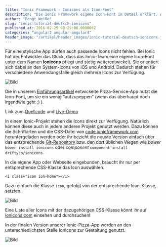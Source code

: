 ```yaml
---
title: "Ionic Framework - Ionicons als Icon-Font"
description: "Die Ionic Framework eigene Icon-Font im Detail erklärt. Auch außerhalb der Ionic-Welt einsetzbar!"
author: "Bengt Weiße"
slug: "ionic-tutorial-deutsch-ionicons"
published_at: 2016-02-25 08:29:00.000000Z
categories: "angular2 angular angular4"
header_image: "/artikel/header_images/ionic-tutorial-deutsch-ionicons.jpg"
---
```


Für eine stylische App dürfen auch passende Icons nicht fehlen. Bei Ionic hat der Entwickler das Glück, dass das Ionic-Team eine eigene Icon-Font unter dem Namen **Ionicons** pflegt und stetig weiterentwickelt. Sie orientiert sich dabei an den System-Icons von iOS und Android. Dadurch stehen für verschiedene Anwendungsfälle gleich mehrere Icons zur Verfügung.

![Bild](medium_ionicons.png?v=63629400558)

Die in unserem [Einführungsartikel](/artikel/ionic-tutorial-deutsch/ "Ionic Framework Tutorial") entwickelte Pizza-Service-App nutzt die Icon-Font, um sie ein wenig "aufzupeppen" (wenn das überhaupt noch irgendwie geht ;) ).

Link zum [Quellcode](https://github.com/angularjs-de/ionic-pizza-service/tree/master) und [Live-Demo](https://angularjs-de.github.io/ionic-pizza-service/#/order)

In einem Ionic-Projekt stehen die Icons direkt zur Verfügung. Natürlich können diese auch in jedem anderen Projekt genutzt werden. Dazu können die Schriftarten und die CSS-Datei von [code.ionicframework.com](http://code.ionicframework.com/ionicons/2.0.1/css/ionicons.min.css "CDN der Ionicons") heruntergeladen werden oder ihr bezieht die neuste Version einfach über das entsprechende [Git-Repository](https://github.com/driftyco/ionicons "Ionicons auf GitHub") bzw. den dort üblichen Wegen wie *bower* `bower install ionicons`  oder *component* `component install driftyco/ionicons`.

In die eigene App oder Webseite eingebunden, braucht ihr nur per entsprechende CSS-Klasse das Icon auswählen.

    <i class="icon ion-home"></i>

Dazu einfach die Klasse `icon`, gefolgt von der entsprechende Icon-Klasse, setzten.

![Bild](medium_ionicons-preview.png?v=63629400520)

Eine Liste aller Icons mit der dazugehörigen CSS-Klasse könnt ihr auf [ionicons.com](http://ionicons.com/ "Webseite Ionicons") einsehen und durchsuchen!

In der finalen Version unserer Ionic-Pizza-App werden an den unterschiedlichsten Stelle Ionicons zur Gestaltung genutzt.

![Bild](medium_13-ionic-ionicons.png?v=63626730860)